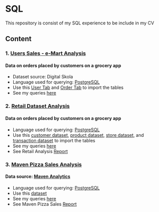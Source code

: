 # SQL
This repository is consist of my SQL experience to be include in my CV

## Content
### 1. [Users Sales - e-Mart Analysis](https://github.com/fauziaya/SQL/blob/main/E-Mart.sql)
#### Data on orders placed by customers on a grocery app
* Dataset source: Digital Skola
* Language used for querying: [PostgreSQL](https://www.postgresql.org/)
* Use this [User Tab](https://github.com/fauziaya/sql-portofolio/blob/main/user_tab%20Users%20Sales%20-%20Retail%20Dataset.csv) and [Order Tab](https://github.com/fauziaya/sql-portofolio/blob/main/order_tab%20Users%20Sales%20-%20Retail%20Dataset.csv) to import the tables
* See my queries [here](https://github.com/fauziaya/SQL/blob/main/E-Mart.sql)

### 2. [Retail Dataset Analysis](https://github.com/fauziaya/SQL/blob/main/Reatail%20Analysis.sql)
#### Data on orders placed by customers on a grocery app
* Language used for querying: [PostgreSQL](https://www.postgresql.org/)
* Use this [customer dataset](https://github.com/fauziaya/SQL/blob/main/customer1%20-%20e-mart%20dataset.csv), [product dataset](https://github.com/fauziaya/SQL/blob/main/product1%20-%20e-mart%20dataset.csv), [store dataset](https://github.com/fauziaya/SQL/blob/main/store1%20-%20e-mart%20dataset.csv), and [transaction dataset](https://github.com/fauziaya/SQL/blob/main/transaction%20-%20e-mart%20dataset.csv) to import the tables
* See my queries [here](https://github.com/fauziaya/SQL/blob/main/Reatail%20Analysis.sql)
* See Retail Analysis [Report](https://github.com/fauziaya/SQL/blob/main/SQL%20Retail%20Analysis.pdf)

### 3. [Maven Pizza Sales Analysis](https://github.com/fauziaya/SQL/blob/main/Pizza%20Sales.sql)
#### Data source: [Maven Analytics](https://www.mavenanalytics.io/data-playground)
* Language used for querying: [PostgreSQL](https://www.postgresql.org/)
* Use this [dataset](https://github.com/fauziaya/SQL/tree/main/Pizza%2BPlace%2BSales)
* See my queries [here](https://github.com/fauziaya/SQL/blob/main/Pizza%20Sales.sql)
* See Maven Pizza Sales [Report](https://github.com/fauziaya/SQL/blob/main/SQL%20Pizza%20Analysis.pdf)
